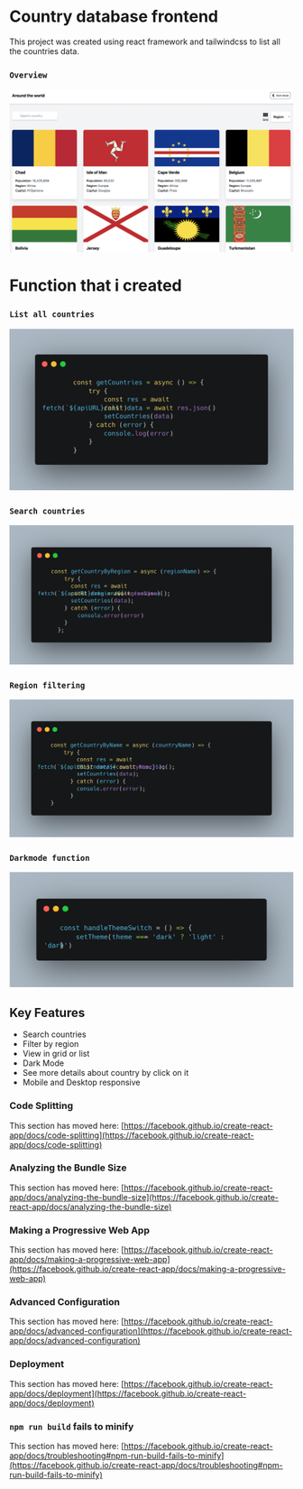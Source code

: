 # Country database frontend

This project was created using react framework and tailwindcss to list all the countries data.

### `Overview`
![Desktop](desktop.png)

# Function that i created

### `List all countries`
![All-countries](get_all_countries.png)

### `Search countries`
![Search-countries](search_countries.png)

### `Region filtering`
![Region-filter](region_filtering.png)

### `Darkmode function`
![dark-mode](darkmode_function.png)

## Key Features

- Search countries
- Filter by region
- View in grid or list
- Dark Mode
- See more details about country by click on it
- Mobile and Desktop responsive

### Code Splitting

This section has moved here: [https://facebook.github.io/create-react-app/docs/code-splitting](https://facebook.github.io/create-react-app/docs/code-splitting)

### Analyzing the Bundle Size

This section has moved here: [https://facebook.github.io/create-react-app/docs/analyzing-the-bundle-size](https://facebook.github.io/create-react-app/docs/analyzing-the-bundle-size)

### Making a Progressive Web App

This section has moved here: [https://facebook.github.io/create-react-app/docs/making-a-progressive-web-app](https://facebook.github.io/create-react-app/docs/making-a-progressive-web-app)

### Advanced Configuration

This section has moved here: [https://facebook.github.io/create-react-app/docs/advanced-configuration](https://facebook.github.io/create-react-app/docs/advanced-configuration)

### Deployment

This section has moved here: [https://facebook.github.io/create-react-app/docs/deployment](https://facebook.github.io/create-react-app/docs/deployment)

### `npm run build` fails to minify

This section has moved here: [https://facebook.github.io/create-react-app/docs/troubleshooting#npm-run-build-fails-to-minify](https://facebook.github.io/create-react-app/docs/troubleshooting#npm-run-build-fails-to-minify)
